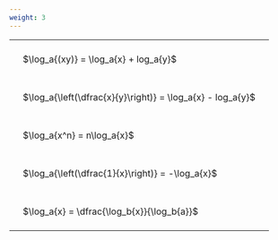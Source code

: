 ```yaml
---
weight: 3
---
```


<style type="text/css">
#T_e7242 th.col_heading {
  text-align: left;
  font-size: 1em;
}
#T_e7242 td {
  text-align: left;
  font-size: 1em;
  padding: 1.5em;
}
</style>
<table id="T_e7242">
  <thead>
  </thead>
  <tbody>
    <tr>
      <td id="T_e7242_row0_col0" class="data row0 col0" >$\log_a{(xy)} = \log_a{x} + log_a{y}$</td>
    </tr>
    <tr>
      <td id="T_e7242_row1_col0" class="data row1 col0" >$\log_a{\left(\dfrac{x}{y}\right)} = \log_a{x} - log_a{y}$</td>
    </tr>
    <tr>
      <td id="T_e7242_row2_col0" class="data row2 col0" >$\log_a{x^n} = n\log_a{x}$</td>
    </tr>
    <tr>
      <td id="T_e7242_row3_col0" class="data row3 col0" >$\log_a{\left(\dfrac{1}{x}\right)} = -\log_a{x}$</td>
    </tr>
    <tr>
      <td id="T_e7242_row4_col0" class="data row4 col0" >$\log_a{x} = \dfrac{\log_b{x}}{\log_b{a}}$</td>
    </tr>
  </tbody>
</table>
